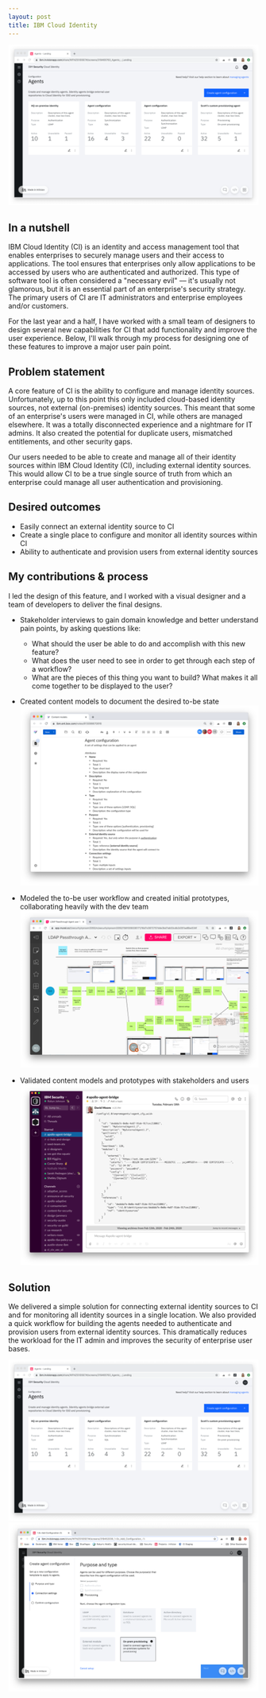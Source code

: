```yaml
---
layout: post
title: IBM Cloud Identity
---
```


![Final designs for an IBM Cloud Identity feature I designed](/images/cloud-identity/final-design.png)

## In a nutshell
IBM Cloud Identity (CI) is an identity and access management tool that enables enterprises to securely manage users and their access to applications. The tool ensures that enterprises only allow applications to be accessed by users who are authenticated and authorized. This type of software tool is often considered a "necessary evil" –– it's usually not glamorous, but it is an essential part of an enterprise's security strategy. The primary users of CI are IT administrators and enterprise employees and/or customers. 

For the last year and a half, I have worked with a small team of designers to design several new capabilities for CI that add functionality and improve the user experience. Below, I'll walk through my process for designing one of these features to improve a major user pain point.


## Problem statement
A core feature of CI is the ability to configure and manage identity sources. Unfortunately, up to this point this only included cloud-based identity sources, not external (on-premises) identity sources. This meant that some of an enterprise's users were managed in CI, while others are managed elsewhere. It was a totally disconnected experience and a nightmare for IT admins. It also created the potential for duplicate users, mismatched entitlements, and other security gaps.

Our users needed to be able to create and manage all of their identity sources within IBM Cloud Identity (CI), including external identity sources. This would allow CI to be a true single source of truth from which an enterprise could manage all user authentication and provisioning.


## Desired outcomes
- Easily connect an external identity source to CI
- Create a single place to configure and monitor all identity sources within CI
- Ability to authenticate and provision users from external identity sources


## My contributions & process
I led the design of this feature, and I worked with a visual designer and a team of developers to deliver the final designs.

- Stakeholder interviews to gain domain knowledge and better understand pain points, by asking questions like:
  - What should the user be able to do and accomplish with this new feature?
  - What does the user need to see in order to get through each step of a workflow? 
  - What are the pieces of this thing you want to build? What makes it all come together to be displayed to the user?

- Created content models to document the desired to-be state
![Content model for passthrough agents](/images/cloud-identity/content-model.png)

- Modeled the to-be user workflow and created initial prototypes, collaborating heavily with the dev team
![To-be user workflow](/images/cloud-identity/workflow.png)

- Validated content models and prototypes with stakeholders and users
![Using Slack to validate content model](/images/cloud-identity/slack-content-model.png)


## Solution
We delivered a simple solution for connecting external identity sources to CI and for monitoring all identity sources in a single location. We also provided a quick workflow for building the agents needed to authenticate and provision users from external identity sources. This dramatically reduces the workload for the IT admin and improves the security of enterprise user bases.

![Final design](/images/cloud-identity/final-design.png)
![Final design](/images/cloud-identity/final-design-2.png)
